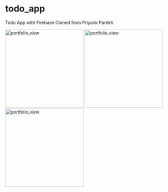 # todo_app

Todo App with Firebase
Cloned from Priyank Parekh

<img width="250" alt="portfolio_view" src="https://github.com/priyaankparekh/To-Do/blob/master/ss1.jpeg"> <img width="250" alt="portfolio_view" src="https://github.com/priyaankparekh/To-Do/blob/master/ss2.jpeg">
<img width="250" alt="portfolio_view" src="https://github.com/priyaankparekh/To-Do/blob/master/ss3.jpeg">
